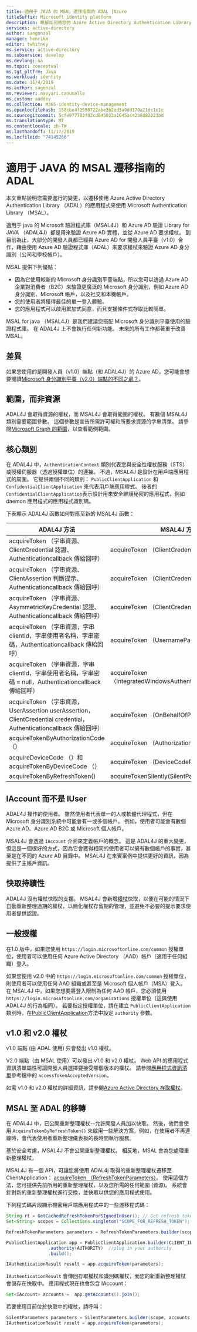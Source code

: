 ```yaml
---
title: 適用于 JAVA 的 MSAL 遷移指南的 ADAL |Azure
titleSuffix: Microsoft identity platform
description: 瞭解如何將您的 Azure Active Directory Authentication Library （ADAL） JAVA 應用程式遷移至 Microsoft 驗證程式庫（MSAL）。
services: active-directory
author: sangonzal
manager: henrikm
editor: twhitney
ms.service: active-directory
ms.subservice: develop
ms.devlang: na
ms.topic: conceptual
ms.tgt_pltfrm: Java
ms.workload: identity
ms.date: 11/4/2019
ms.author: sagonzal
ms.reviewer: navyari.canumalla
ms.custom: aaddev
ms.collection: M365-identity-device-management
ms.openlocfilehash: 158cbe4f2598722abe3b2ed3a0dd179a21dc1e1c
ms.sourcegitcommit: 5cfe977783f02cd045023a1645ac42b8d82223bd
ms.translationtype: MT
ms.contentlocale: zh-TW
ms.lasthandoff: 11/17/2019
ms.locfileid: "74145266"
---
```

# <a name="adal-to-msal-migration-guide-for-java"></a>適用于 JAVA 的 MSAL 遷移指南的 ADAL

本文重點說明您需要進行的變更，以遷移使用 Azure Active Directory Authentication Library （ADAL）的應用程式來使用 Microsoft Authentication Library （MSAL）。

適用于 java 的 Microsoft 驗證程式庫（MSAL4J）和 Azure AD 驗證 Library for JAVA （ADAL4J）都是用來驗證 Azure AD 實體，並從 Azure AD 要求權杖。 到目前為止，大部分的開發人員都已經與 Azure AD for 開發人員平臺（v1.0）合作，藉由使用 Azure AD 驗證程式庫（ADAL）來要求權杖來驗證 Azure AD 身分識別（公司和學校帳戶）。

MSAL 提供下列優點：

- 因為它使用較新的 Microsoft 身分識別平臺端點，所以您可以透過 Azure AD 企業對消費者（B2C）來驗證更廣泛的 Microsoft 身分識別，例如 Azure AD 身分識別、Microsoft 帳戶，以及社交和本機帳戶。
- 您的使用者將獲得最佳的單一登入體驗。
- 您的應用程式可以啟用累加式同意，而且支援條件式存取比較簡單。

MSAL for java （MSAL4J）是我們建議您搭配 Microsoft 身分識別平臺使用的驗證程式庫。 在 ADAL4J 上不會執行任何新功能。 未來的所有工作都著重于改善 MSAL。

## <a name="differences"></a>差異

如果您使用的是開發人員（v1.0）端點（和 ADAL4J）的 Azure AD，您可能會想要閱讀[Microsoft 身分識別平臺（v2.0）端點的不同之處？](https://docs.microsoft.com/azure/active-directory/develop/azure-ad-endpoint-comparison)。

## <a name="scopes-not-resources"></a>範圍，而非資源

ADAL4J 會取得資源的權杖，而 MSAL4J 會取得範圍的權杖。 有數個 MSAL4J 類別需要範圍參數。 這個參數是宣告所需許可權和所要求資源的字串清單。 請參閱[Microsoft Graph 的範圍](https://docs.microsoft.com/graph/permissions-reference)，以查看範例範圍。

## <a name="core-classes"></a>核心類別

在 ADAL4J 中，`AuthenticationContext` 類別代表您與安全性權杖服務（STS）或授權伺服器（透過授權單位）的連接。 不過，MSAL4J 是設計在用戶端應用程式的周圍。 它提供兩個不同的類別： `PublicClientApplication` 和 `ConfidentialClientApplication` 來代表用戶端應用程式。  後者的 `ConfidentialClientApplication`表示設計用來安全維護秘密的應用程式，例如 daemon 應用程式的應用程式識別碼。

下表顯示 ADAL4J 函數如何對應至新的 MSAL4J 函數：

| ADAL4J 方法| MSAL4J 方法|
|------|-------|
|acquireToken （字串資源、ClientCredential 認證、Authenticationcallback 傳給回呼） | acquireToken （ClientCredentialParameters）|
|acquireToken （字串資源、ClientAssertion 判斷提示、Authenticationcallback 傳給回呼）|acquireToken （ClientCredentialParameters）|
|acquireToken （字串資源、AsymmetricKeyCredential 認證、Authenticationcallback 傳給回呼）|acquireToken （ClientCredentialParameters）|
|acquireToken （字串資源，字串 clientId，字串使用者名稱，字串密碼，Authenticationcallback 傳給回呼）| acquireToken （UsernamePasswordParameters）|
|acquireToken （字串資源，字串 clientId，字串使用者名稱，字串密碼 = null，Authenticationcallback 傳給回呼）|acquireToken （IntegratedWindowsAuthenticationParameters）|
|acquireToken （字串資源，UserAssertion userAssertion，ClientCredential credential，Authenticationcallback 傳給回呼）| acquireToken （OnBehalfOfParameters）|
|acquireTokenByAuthorizationCode （） | acquireToken （AuthorizationCodeParameters） |
| acquireDeviceCode （）和 acquireTokenByDeviceCode （）| acquireToken （DeviceCodeParameters）|
|acquireTokenByRefreshToken()| acquireTokenSilently(SilentParameters)|

## <a name="iaccount-instead-of-iuser"></a>IAccount 而不是 IUser

ADAL4J 操作的使用者。 雖然使用者代表單一的人或軟體代理程式，但在 Microsoft 身分識別系統中可能會有一或多個帳戶。 例如，使用者可能會有數個 Azure AD、Azure AD B2C 或 Microsoft 個人帳戶。

MSAL4J 會透過 `IAccount` 介面來定義帳戶的概念。 這是 ADAL4J 的重大變更，但這是一個很好的方式，因為它會獲得相同的使用者可以擁有數個帳戶的事實，甚至是在不同的 Azure AD 目錄中。 MSAL4J 在來賓案例中提供更好的資訊，因為提供了主帳戶資訊。

## <a name="cache-persistence"></a>快取持續性

ADAL4J 沒有權杖快取的支援。
MSAL4J 會新增[權杖](msal-acquire-cache-tokens.md)快取，以便在可能的情況下自動重新整理過期的權杖，以簡化權杖存留期的管理，並避免不必要的提示要求使用者提供認證。

## <a name="common-authority"></a>一般授權

在1.0 版中，如果您使用 `https://login.microsoftonline.com/common` 授權單位，使用者可以使用任何 Azure Active Directory （AAD）帳戶（適用于任何組織）登入。

如果您使用 v2.0 中的 `https://login.microsoftonline.com/common` 授權單位，則使用者可以使用任何 AAD 組織或甚至是 Microsoft 個人帳戶（MSA）登入。 在 MSAL4J 中，如果您想要將登入限制為任何 AAD 帳戶，您必須使用 `https://login.microsoftonline.com/organizations` 授權單位（這與使用 ADAL4J 的行為相同）。 若要指定授權單位，請在建立 `PublicClientApplication` 類別時，在[PublicClientApplication](https://javadoc.io/doc/com.microsoft.azure/msal4j/1.0.0/com/microsoft/aad/msal4j/PublicClientApplication.Builder.html)方法中設定 `authority` 參數。

## <a name="v10-and-v20-tokens"></a>v1.0 和 v2.0 權杖

v1.0 端點 (由 ADAL 使用) 只會發出 v1.0 權杖。

V2.0 端點（由 MSAL 使用）可以發出 v1.0 和 v2.0 權杖。 Web API 的應用程式資訊清單屬性可讓開發人員選擇要接受哪個版本的權杖。 請參閱[應用程式資訊清單](https://docs.microsoft.com/azure/active-directory/develop/reference-app-manifest)參考檔中的 `accessTokenAcceptedVersion`。

如需 v1.0 和 v2.0 權杖的詳細資訊，請參閱[Azure Active Directory 存取權杖](https://docs.microsoft.com/azure/active-directory/develop/access-tokens)。

## <a name="adal-to-msal-migration"></a>MSAL 至 ADAL 的移轉

在 ADAL4J 中，已公開重新整理權杖--允許開發人員加以快取。 然後，他們會使用 `AcquireTokenByRefreshToken()` 來啟用一些解決方案，例如，在使用者不再連線時，會代表使用者重新整理儀表板的長時間執行服務。

基於安全考慮，MSAL4J 不會公開重新整理權杖。 相反地，MSAL 會為您處理重新整理權杖。

MSAL4J 有一個 API，可讓您將使用 ADAL4j 取得的重新整理權杖遷移至 ClientApplication： [acquireToken （RefreshTokenParameters）](https://javadoc.io/static/com.microsoft.azure/msal4j/1.0.0/com/microsoft/aad/msal4j/PublicClientApplication.html#acquireToken-com.microsoft.aad.msal4j.RefreshTokenParameters-)。 使用這個方法，您可提供先前所用的重新整理權杖，以及您所需的任何範圍 (資源)。 系統會針對新的重新整理權杖進行交換，並快取以供您的應用程式使用。

下列程式碼片段顯示機密用戶端應用程式中的一些遷移程式碼：

```java
String rt = GetCachedRefreshTokenForSIgnedInUser(); // Get refresh token from where you have them stored
Set<String> scopes = Collections.singleton("SCOPE_FOR_REFRESH_TOKEN");

RefreshTokenParameters parameters = RefreshTokenParameters.builder(scopes, rt).build();

PublicClientApplication app = PublicClientApplication.builder(CLIENT_ID) // ClientId for your application
                .authority(AUTHORITY)  //plug in your authority
                .build();

IAuthenticationResult result = app.acquireToken(parameters);
```

`IAuthenticationResult` 會傳回存取權杖和識別碼權杖，而您的新重新整理權杖會儲存在快取中。 應用程式現在也會包含 IAccount：

```java
Set<IAccount> accounts =  app.getAccounts().join();
```

若要使用目前位於快取中的權杖，請呼叫：

```java
SilentParameters parameters = SilentParameters.builder(scope, accounts.iterator().next()).build(); 
IAuthenticationResult result = app.acquireToken(parameters);
```
